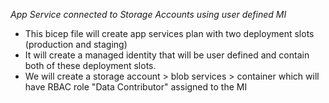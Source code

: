 *App Service connected to Storage Accounts using user defined MI*

- This bicep file will create app services plan with two deployment slots (production and staging)
- It will create a managed identity that will be user defined and contain both of these deployment slots.
- We will create a storage account > blob services > container which will have RBAC role "Data Contributor" assigned to the MI
